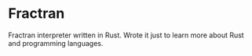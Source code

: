 # Fractran 

Fractran interpreter written in Rust. 
Wrote it just to learn more about Rust and programming languages.